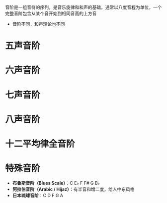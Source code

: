 音阶是一组音符的序列，是音乐旋律和和声的基础。通常以八度音程为单位，一个完整音阶包含从某个音开始到相同音高的上方音
- 音阶不同，和声理论也不同


# 五声音阶

# 六声音阶

# 七声音阶


# 八声音阶


# 十二平均律全音阶


# 特殊音阶
- **布鲁斯音阶（Blues Scale）**：C E♭ F F# G B♭
- **阿拉伯音阶（Arabic / Hijaz）**：有半音和增二度，给人中东风格
- **日本琉球音阶**：C D F G A




